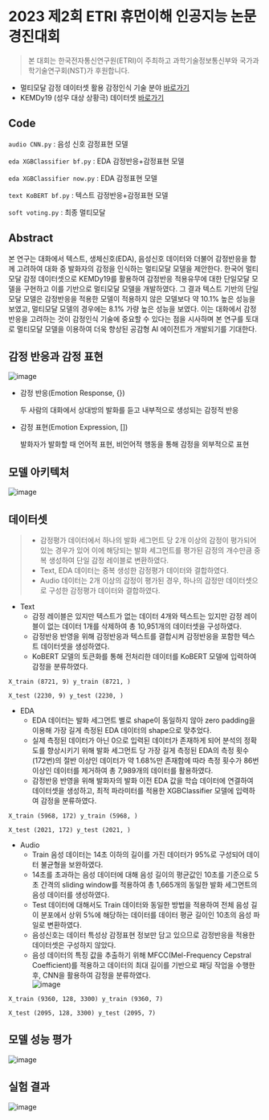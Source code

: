# 2023 제2회 ETRI 휴먼이해 인공지능 논문경진대회
>본 대회는 한국전자통신연구원(ETRI)이 주최하고 과학기술정보통신부와 국가과학기술연구회(NST)가 후원합니다.


- 멀티모달 감정 데이터셋 활용 감정인식 기술 분야 [바로가기](https://aifactory.space/competition/detail/2234)
- KEMDy19 (성우 대상 상황극) 데이터셋 [바로가기](https://nanum.etri.re.kr/share/kjnoh/KEMDy19?lang=ko_KR)

## Code
`audio CNN.py` : 음성 신호 감정표현 모델

`eda XGBClassifier bf.py` : EDA 감정반응+감정표현 모델

`eda XGBClassifier now.py` : EDA 감정표현 모델

`text KoBERT bf.py` : 텍스트 감정반응+감정표현 모델

`soft voting.py` : 최종 멀티모달


## Abstract
본 연구는 대화에서 텍스트, 생체신호(EDA), 음성신호 데이터와 더불어 감정반응을 함께 고려하여 대화 중 발화자의 감정을 인식하는 멀티모달 모델을 제안한다. 한국어 멀티모달 감정 데이터셋으로 KEMDy19를 활용하여 감정반응 적용유무에 대한 단일모달 모델을 구현하고 이를 기반으로 멀티모달 모델을 개발하였다. 그 결과 텍스트 기반의 단일모달 모델은 감정반응을 적용한 모델이 적용하지 않은 모델보다 약 10.1% 높은 성능을 보였고, 멀티모달 모델의 경우에는 8.1% 가량 높은 성능을 보였다. 이는 대화에서 감정반응을 고려하는 것이 감정인식 기술에 중요할 수 있다는 점을 시사하며 본 연구를 토대로 멀티모달 모델을 이용하여 더욱 향상된 공감형 AI 에이전트가 개발되기를 기대한다.

## 감정 반응과 감정 표현
![image](https://user-images.githubusercontent.com/130694680/233250368-01cb734c-875b-4dbe-b26c-475b2d70f204.png)

- 감정 반응(Emotion Response, {})

  두 사람의 대화에서 상대방의 발화를 듣고 내부적으로 생성되는 감정적 반응

- 감정 표현(Emotion Expression, [])

  발화자가 발화할 때 언어적 표현, 비언어적 행동을 통해 감정을 외부적으로 표현

## 모델 아키텍처
![image](https://user-images.githubusercontent.com/130694680/233250375-4c770470-3332-46c2-a68c-1487f5a9fe0e.png)

## 데이터셋
> * 감정평가 데이터에서 하나의 발화 세그먼트 당 2개 이상의 감정이 평가되어 있는 경우가 있어 이에 해당되는 발화 세그먼트를 평가된 감정의 개수만큼 중복 생성하여 단일 감정 레이블로 변환하였다.
> * Text, EDA 데이터는 중복 생성한 감정평가 데이터와 결합하였다.
> * Audio 데이터는 2개 이상의 감정이 평가된 경우, 하나의 감정만 데이터셋으로 구성한 감정평가 데이터와 결합하였다.

* Text
  * 감정 레이블은 있지만 텍스트가 없는 데이터 4개와 텍스트는 있지만 감정 레이블이 없는 데이터 1개를 삭제하여 총 10,951개의 데이터셋을 구성하였다.
  * 감정반응 반영을 위해 감정반응과 텍스트를 결합시켜 감정반응을 포함한 텍스트 데이터셋을 생성하였다. 
  * KoBERT 모델의 토큰화를 통해 전처리한 데이터를 KoBERT 모델에 입력하여 감정을 분류하였다.
```
X_train (8721, 9) y_train (8721, )

X_test (2230, 9) y_test (2230, )
```

* EDA
  * EDA 데이터는 발화 세그먼트 별로 shape이 동일하지 않아 zero padding을 이용해 가장 길게 측정된 EDA 데이터의 shape으로 맞추었다.
  * 실제 측정된 데이터가 아닌 0으로 입력된 데이터가 존재하게 되어 분석의 정확도를 향상시키기 위해 발화 세그먼트 당 가장 길게 측정된 EDA의 측정 횟수(172번)의 절반 이상인 데이터가 약 1.68%만 존재함에 따라 측정 횟수가 86번 이상인 데이터를 제거하여 총 7,989개의 데이터를 활용하였다.
  * 감정반응 반영을 위해 발화자의 발화 이전 EDA 값을 학습 데이터에 연결하여 데이터셋을 생성하고, 최적 파라미터를 적용한 XGBClassifier 모델에 입력하여 감정을 분류하였다.
```
X_train (5968, 172) y_train (5968, )

X_test (2021, 172) y_test (2021, )
```
* Audio
  * Train 음성 데이터는 14초 이하의 길이를 가진 데이터가 95%로 구성되어 데이터 불균형을 보완하였다.
  * 14초를 초과하는 음성 데이터에 대해 음성 길이의 평균값인 10초를 기준으로 5초 간격의 sliding window를 적용하여 총 1,665개의 동일한 발화 세그먼트의 음성 데이터를 생성하였다.
  * Test 데이터에 대해서도 Train 데이터와 동일한 방법을 적용하여 전체 음성 길이 분포에서 상위 5%에 해당하는 데이터를 데이터 평균 길이인 10초의 음성 파일로 변환하였다.
  * 음성신호는 데이터 특성상 감정표현 정보만 담고 있으므로 감정반응을 적용한 데이터셋은 구성하지 않았다.
  * 음성 데이터의 특징 값을 추출하기 위해 MFCC(Mel-Frequency Cepstral Coefficient)를 적용하고 데이터의 최대 길이를 기반으로 패딩 작업을 수행한 후, CNN을 활용하여 감정을 분류하였다.<br/>
![image](https://user-images.githubusercontent.com/130694680/233260952-b7b57e79-b69e-429a-9145-cd71563f0e18.png)

```
X_train (9360, 128, 3300) y_train (9360, 7)

X_test (2095, 128, 3300) y_test (2095, 7)
```


## 모델 성능 평가
![image](https://user-images.githubusercontent.com/130694680/233260205-62cee3ac-95b1-4b78-8d72-99493b481e6d.png)

## 실험 결과
![image](https://user-images.githubusercontent.com/130694680/233260221-97023dc3-0a2c-4a74-84ba-7d7e8116d9ad.png)
